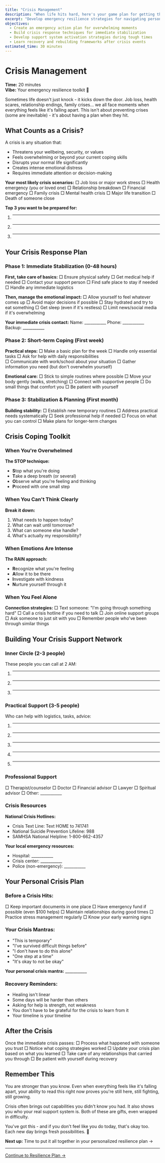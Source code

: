 ```yaml
---
title: "Crisis Management"
description: "When life hits hard, here's your game plan for getting through it"
excerpt: "Develop emergency resilience strategies for navigating personal and professional crises with strength and clarity."
objectives:
  - Create an emergency action plan for overwhelming moments
  - Build crisis response techniques for immediate stabilization
  - Develop support system activation strategies during tough times
  - Learn recovery and rebuilding frameworks after crisis events
estimated_time: 30 minutes
---
```


# Crisis Management

**Time:** 20 minutes  
**Vibe:** Your emergency resilience toolkit 🧰

Sometimes life doesn't just knock - it kicks down the door. Job loss, health scares, relationship endings, family crises... we all face moments when everything feels like it's falling apart. This isn't about preventing crises (some are inevitable) - it's about having a plan when they hit.

## What Counts as a Crisis?

A crisis is any situation that:
- Threatens your wellbeing, security, or values
- Feels overwhelming or beyond your current coping skills  
- Disrupts your normal life significantly
- Creates intense emotional distress
- Requires immediate attention or decision-making

**Your most likely crisis scenarios:**
□ Job loss or major work stress
□ Health emergency (you or loved one)
□ Relationship breakdown
□ Financial emergency
□ Family crisis
□ Mental health crisis
□ Major life transition
□ Death of someone close

**Top 3 you want to be prepared for:**
1. ___________
2. ___________
3. ___________

## Your Crisis Response Plan

### Phase 1: Immediate Stabilization (0-48 hours)

**First, take care of basics:**
□ Ensure physical safety
□ Get medical help if needed
□ Contact your support person
□ Find safe place to stay if needed
□ Handle any immediate logistics

**Then, manage the emotional impact:**
□ Allow yourself to feel whatever comes up
□ Avoid major decisions if possible
□ Stay hydrated and try to eat something
□ Get sleep (even if it's restless)
□ Limit news/social media if it's overwhelming

**Your immediate crisis contact:**
Name: ___________
Phone: ___________
Backup: ___________

### Phase 2: Short-term Coping (First week)

**Practical steps:**
□ Make a basic plan for the week
□ Handle only essential tasks
□ Ask for help with daily responsibilities  
□ Communicate with work/school about your situation
□ Gather information you need (but don't overwhelm yourself)

**Emotional care:**
□ Stick to simple routines where possible
□ Move your body gently (walks, stretching)
□ Connect with supportive people
□ Do small things that comfort you
□ Be patient with yourself

### Phase 3: Stabilization & Planning (First month)

**Building stability:**
□ Establish new temporary routines
□ Address practical needs systematically
□ Seek professional help if needed
□ Focus on what you can control
□ Make plans for longer-term changes

## Crisis Coping Toolkit

### When You're Overwhelmed
**The STOP technique:**
- **S**top what you're doing
- **T**ake a deep breath (or several)
- **O**bserve what you're feeling and thinking
- **P**roceed with one small step

### When You Can't Think Clearly
**Break it down:**
1. What needs to happen today?
2. What can wait until tomorrow?
3. What can someone else handle?
4. What's actually my responsibility?

### When Emotions Are Intense
**The RAIN approach:**
- **R**ecognize what you're feeling
- **A**llow it to be there
- **I**nvestigate with kindness
- **N**urture yourself through it

### When You Feel Alone
**Connection strategies:**
□ Text someone: "I'm going through something hard"
□ Call a crisis hotline if you need to talk
□ Join online support groups
□ Ask someone to just sit with you
□ Remember people who've been through similar things

## Building Your Crisis Support Network

### Inner Circle (2-3 people)
These people you can call at 2 AM:
1. ___________
2. ___________
3. ___________

### Practical Support (3-5 people)
Who can help with logistics, tasks, advice:
1. ___________
2. ___________
3. ___________
4. ___________
5. ___________

### Professional Support
□ Therapist/counselor
□ Doctor
□ Financial advisor
□ Lawyer
□ Spiritual advisor
□ Other: ___________

### Crisis Resources
**National Crisis Hotlines:**
- Crisis Text Line: Text HOME to 741741
- National Suicide Prevention Lifeline: 988
- SAMHSA National Helpline: 1-800-662-4357

**Your local emergency resources:**
- Hospital: ___________
- Crisis center: ___________
- Police (non-emergency): ___________

## Your Personal Crisis Plan

### Before a Crisis Hits:
□ Keep important documents in one place
□ Have emergency fund if possible (even $100 helps)
□ Maintain relationships during good times
□ Practice stress management regularly
□ Know your early warning signs

### Your Crisis Mantras:
- "This is temporary"
- "I've survived difficult things before"
- "I don't have to do this alone"
- "One step at a time"
- "It's okay to not be okay"

**Your personal crisis mantra:** ___________

### Recovery Reminders:
- Healing isn't linear
- Some days will be harder than others
- Asking for help is strength, not weakness
- You don't have to be grateful for the crisis to learn from it
- Your timeline is your timeline

## After the Crisis

Once the immediate crisis passes:
□ Process what happened with someone you trust
□ Notice what coping strategies worked
□ Update your crisis plan based on what you learned
□ Take care of any relationships that carried you through
□ Be patient with yourself during recovery

## Remember This

You are stronger than you know. Even when everything feels like it's falling apart, your ability to read this right now proves you're still here, still fighting, still growing.

Crisis often brings out capabilities you didn't know you had. It also shows you who your real support system is. Both of these are gifts, even wrapped in difficulty.

You've got this - and if you don't feel like you do today, that's okay too. Each new day brings fresh possibilities. 💙

**Next up:** Time to put it all together in your personalized resilience plan →

---

[Continue to Resilience Plan →](/journey/week-10/08-resilience-plan/)